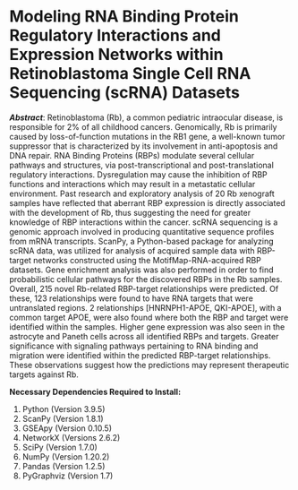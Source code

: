 # Modeling RNA Binding Protein Regulatory Interactions and Expression Networks within Retinoblastoma Single Cell RNA Sequencing (scRNA) Datasets

**_Abstract_**: Retinoblastoma (Rb), a common pediatric intraocular disease, is responsible for 2% of all childhood cancers. Genomically, Rb is primarily caused by loss-of-function mutations in the RB1 gene, a well-known tumor suppressor that is characterized by its involvement in anti-apoptosis and DNA repair. RNA Binding Proteins (RBPs) modulate several cellular pathways and structures, via post-transcriptional and post-translational regulatory interactions. Dysregulation may cause the inhibition of RBP functions and interactions which may result in a metastatic cellular environment. Past research and exploratory analysis of 20 Rb xenograft samples have reflected that aberrant RBP expression is directly associated with the development of Rb, thus suggesting the need for greater knowledge of RBP interactions within the cancer. scRNA sequencing is a genomic approach involved in producing quantitative sequence profiles from mRNA transcripts. ScanPy, a Python-based package for analyzing scRNA data, was utilized for analysis of acquired sample data with RBP-target networks constructed using the MotifMap-RNA-acquired RBP datasets. Gene enrichment analysis was also performed in order to find probabilistic cellular pathways for the discovered RBPs in the Rb samples. Overall, 215 novel Rb-related RBP-target relationships were predicted. Of these, 123 relationships were found to have RNA targets that were untranslated regions. 2 relationships [HNRNPH1-APOE, QKI-APOE], with a common target APOE, were also found where both the RBP and target were identified within the samples. Higher gene expression was also seen in the astrocyte and Paneth cells across all identified RBPs and targets. Greater significance with signaling pathways pertaining to RNA binding and migration were identified within the predicted RBP-target relationships. These observations suggest how the predictions may represent therapeutic targets against Rb.

**Necessary Dependencies Required to Install:**
1. Python (Version 3.9.5)
2. ScanPy (Version 1.8.1)
3. GSEApy (Version 0.10.5)
4. NetworkX (Versions 2.6.2)
5. SciPy (Version 1.7.0)
6. NumPy (Version 1.20.2)
7. Pandas (Version 1.2.5)
8. PyGraphviz (Version 1.7)
